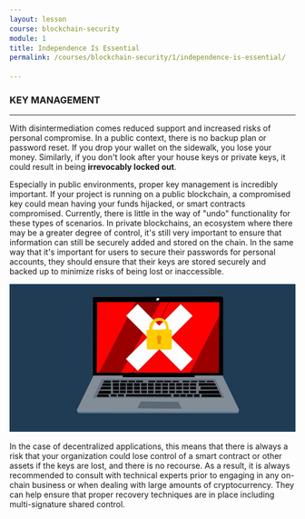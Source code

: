 ```yaml
---
layout: lesson
course: blockchain-security
module: 1
title: Independence Is Essential
permalink: /courses/blockchain-security/1/independence-is-essential/

---
```

<h3>KEY MANAGEMENT</h3>
<hr />

With disintermediation comes reduced support and increased risks of personal compromise. In a public context, there is no backup plan or password reset. If you drop your wallet on the sidewalk, you lose your money. Similarly, if you don't look after your house keys or private keys, it could result in being <strong>irrevocably locked out</strong>.

Especially in public environments, proper key management is incredibly important. If your project is running on a public blockchain, a compromised key could mean having your funds hijacked, or smart contracts compromised. Currently, there is little in the way of "undo" functionality for these types of scenarios. In private blockchains, an ecosystem where there may be a greater degree of control, it's still very important to ensure that information can still be securely added and stored on the chain. In the same way that it's important for users to secure their passwords for personal accounts, they should ensure that their keys are stored securely and backed up to minimize risks of being lost or inaccessible.

<img src="/assets/img/courses/blockchain-security/LaptopX.jpg" />

In the case of decentralized applications, this means that there is always a risk that your organization could lose control of a smart contract or other assets if the keys are lost, and there is no recourse. As a result, it is always recommended to consult with technical experts prior to engaging in any on-chain business or when dealing with large amounts of cryptocurrency. They can help ensure that proper recovery techniques are in place including multi-signature shared control.
